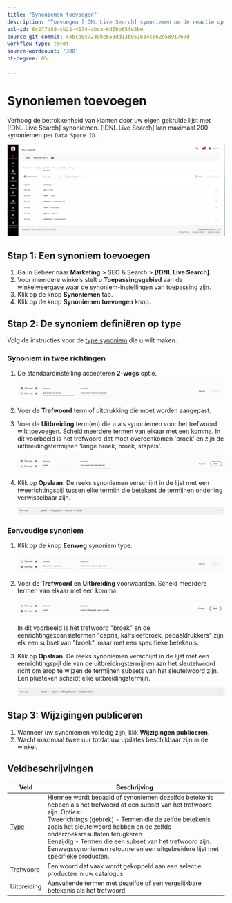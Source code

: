 ```yaml
---
title: "Synoniemen toevoegen"
description: "Toevoegen [!DNL Live Search] synoniemen om de reactie op zoekverzoeken te verbeteren."
exl-id: 6c277d88-cb22-4174-abda-6d6bb65fe3be
source-git-commit: c4bca0c7238be653dd13b051634c662e5891767d
workflow-type: tm+mt
source-wordcount: '390'
ht-degree: 0%

---
```


# Synoniemen toevoegen

Verhoog de betrokkenheid van klanten door uw eigen gekrulde lijst met [!DNL Live Search] synoniemen. [!DNL Live Search] kan maximaal 200 synoniemen per `Data Space ID`.

![[!DNL Live Search] synoniemen](assets/synonym-workspace.png)

## Stap 1: Een synoniem toevoegen

1. Ga in Beheer naar **Marketing** > SEO &amp; Search > **[!DNL Live Search]**.
1. Voor meerdere winkels stelt u **Toepassingsgebied** aan de [winkelweergave](https://experienceleague.adobe.com/docs/commerce-admin/start/setup/websites-stores-views.html#scope-settings) waar de synoniem-instellingen van toepassing zijn.
1. Klik op de knop **Synoniemen** tab.
1. Klik op de knop **Synoniemen toevoegen** knop.

## Stap 2: De synoniem definiëren op type

Volg de instructies voor de [type synoniem](synonyms-type.md) die u wilt maken.

### Synoniem in twee richtingen

1. De standaardinstelling accepteren **2-wegs** optie.

   ![Synoniem in twee richtingen toevoegen](assets/synonym-add-two-way.png)


1. Voer de **Trefwoord** term of uitdrukking die moet worden aangepast.
1. Voer de **Uitbreiding** term(en) die u als synoniemen voor het trefwoord wilt toevoegen. Scheid meerdere termen van elkaar met een komma.
In dit voorbeeld is het trefwoord dat moet overeenkomen &#39;broek&#39; en zijn de uitbreidingstermijnen &#39;lange broek, broek, stapels&#39;.

   ![Voorbeeld van synoniem in twee richtingen](assets/synonym-add-two-way-example.png)

1. Klik op **Opslaan**.
De reeks synoniemen verschijnt in de lijst met een tweerichtingspijl tussen elke termijn die betekent de termijnen onderling verwisselbaar zijn.

   ![Synoniem in twee richtingen](assets/synonym-two-way.png)

### Eenvoudige synoniem

1. Klik op de knop **Eenweg** synoniem type.

   ![Eenvoudige synoniem toevoegen](assets/synonym-add-one-way.png)

1. Voer de **Trefwoord** en **Uitbreiding** voorwaarden. Scheid meerdere termen van elkaar met een komma.

   ![Voorbeeld van eenrichtingssynoniem](assets/synonym-add-one-way-example.png)

   In dit voorbeeld is het trefwoord &quot;broek&quot; en de eenrichtingexpansietermen &quot;capris, kalfsleefbroek, pedaaldrukkers&quot; zijn elk een subset van &quot;broek&quot;, maar met een specifieke betekenis.

1. Klik op **Opslaan**.
De reeks synoniemen verschijnt in de lijst met een eenrichtingspijl die van de uitbreidingstermijnen aan het sleutelwoord richt om erop te wijzen de termijnen subsets van het sleutelwoord zijn. Een plusteken scheidt elke uitbreidingstermijn.

   ![Eenvoudige synoniem](assets/synonym-one-way.png)

## Stap 3: Wijzigingen publiceren

1. Wanneer uw synoniemen volledig zijn, klik **Wijzigingen publiceren**.
1. Wacht maximaal twee uur totdat uw updates beschikbaar zijn in de winkel.

## Veldbeschrijvingen

| Veld | Beschrijving |
|--- |--- |
| [Type](synonyms.md) | Hiermee wordt bepaald of synoniemen dezelfde betekenis hebben als het trefwoord of een subset van het trefwoord zijn. Opties:<br />Tweerichtings (gebrek) - Termen die de zelfde betekenis zoals het sleutelwoord hebben en de zelfde onderzoeksresultaten terugkeren<br />Eenzijdig - Termen die een subset van het trefwoord zijn. Eenwegssynoniemen retourneren een uitgebreidere lijst met specifieke producten. |
| Trefwoord | Een woord dat vaak wordt gekoppeld aan een selectie producten in uw catalogus. |
| Uitbreiding | Aanvullende termen met dezelfde of een vergelijkbare betekenis als het trefwoord. |
